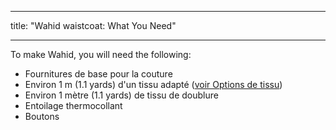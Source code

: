 - - -
title: "Wahid waistcoat: What You Need"
- - -

To make Wahid, you will need the following:

- Fournitures de base pour la couture
- Environ 1 m (1.1 yards) d'un tissu adapté ([voir Options de tissu](/docs/patterns/wahid/fabric))
- Environ 1 mètre (1.1 yards) de tissu de doublure
- Entoilage thermocollant
- Boutons
